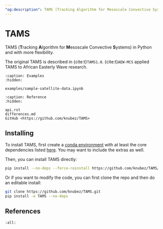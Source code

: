 ```yaml
---
"og:description": TAMS (Tracking Algorithm for Mesoscale Convective Systems) in Python
---
```


# TAMS

TAMS (**T**racking **A**lgorithm for **M**esoscale Convective **S**ystems) in Python and with more flexibility.

The original TAMS is described in {cite:t}`TAMS1.0`.
{cite:t}`AEW-MCS` applied TAMS to African Easterly Wave research.

```{toctree}
:caption: Examples
:hidden:

examples/sample-satellite-data.ipynb
```

```{toctree}
:caption: Reference
:hidden:

api.rst
differences.md
GitHub <https://github.com/knubez/TAMS>
```

## Installing

To install TAMS, first create a
[conda environment](https://docs.conda.io/projects/conda/en/latest/user-guide/tasks/manage-environments.html)
with at least the core dependencies listed
[here](https://github.com/knubez/TAMS/blob/main/environment-dev.yml).
You may want to include the extras as well.

Then, you can install TAMS directly:

```sh
pip install --no-deps --force-reinstall https://github.com/knubez/TAMS/archive/main.zip
```

Or if you want to modify the code, you can first clone the repo
and then do an editable install:

```sh
git clone https://github.com/knubez/TAMS.git
pip install -e TAMS --no-deps
```

## References

```{bibliography}
:all:
```
